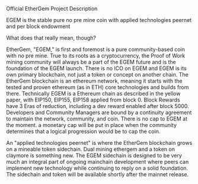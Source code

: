 Official EtherGem Project Description

EGEM is the stable pure no pre mine coin with applied technologies peernet and per block endowment

What does that really mean, though?

EtherGem, "EGEM," is first and foremost is a pure community-based coin with no pre mine. True to its roots as a cryptocurrency, the Proof of Work mining community will always be a part of the EGEM future and is the foundation of the EGEM launch. There is no ICO on EGEM and EGEM is its own primary blockchain, not just a token or concept on another chain. The EtherGem blockchain is an ethereum network, meaning it starts with the tested and proven ethereum (as in ETH) core technologies and builds from there. Technically EGEM is a Ethereum chain as described in the yellow paper, with EIP150, EIP155, EIP158 applied from block 0. Block Rewards have 3 Eras of reduction, including a dev reward enabled after block 5000. Developers and Community Managers are bound by a continuity agreement to maintain the network, community, and coin. There is no cap to EGEM at the moment. a monetary cap will be put in place when the community determines that a logical progression would be to cap the coin.

An "applied technologies peernet" is where the EtherGem blockchain grows on a mineable token sidechain. Dual mining ethergem and a token on claymore is something new. The EGEM sidechain is designed to be very much an integral part of ongoing mainchain development where peers can implement new technology while continuing to reply on a solid foundation. The sidechain and token will be available shortly after the mainnet release.
